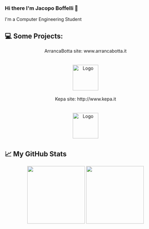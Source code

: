 ### Hi there I'm Jacopo Boffelli 👋
I'm a Computer Engineering Student

<!--## ✉️ Find me on:

<p align="center">
 <a href="https://www.linkedin.com/in/jacopo-boffelli-aa7b42171/" target="_blank" rel="noopener noreferrer"> <img src="https://cdn.jsdelivr.net/npm/simple-icons@v3/icons/linkedin.svg" alt="Python" height="40" style="vertical-align:top; margin:4px"></a>
 <a href="mailto:boffelli.jacopo@gmail.com"> <img src="https://cdn.jsdelivr.net/npm/simple-icons@v3/icons/gmail.svg" alt="Python" height="40" style="vertical-align:top; margin:4px"></a>
</p>

<br />-->

## 💻 Some Projects:

<center>ArrancaBotta site: www.arrancabotta.it </center><br>
<p align="center"><img src="http://www.arrancabotta.it/arrancalogo.png" alt="Logo" height="80" style="vertical-align:top; margin:4px"></a></p>

<center>Kepa site: http://www.kepa.it </center><br>
<p align="center"><img src="http://www.kepa.it/images/kepalogo.png" alt="Logo" height="80" style="vertical-align:top; align:center; margin:4px"></a></p>

<!--
**Jacopo98/Jacopo98** is a ✨ _special_ ✨ repository because its `README.md` (this file) appears on your GitHub profile.

Here are some ideas to get you started:

- 🔭 I’m currently working on ...
- 🌱 I’m currently learning ...
- 👯 I’m looking to collaborate on ...
- 🤔 I’m looking for help with ...
- 💬 Ask me about ...
- 📫 How to reach me: ...
- 😄 Pronouns: ...
- ⚡ Fun fact: ...
-->

## &#x1f4c8; My GitHub Stats
<p align="center">
<img height="180em" src="https://github-readme-stats.vercel.app/api?username=Jacopo98&show_icons=true&hide_border=true&&count_private=true&include_all_commits=true" />

<img height="180em" src="https://github-readme-stats.vercel.app/api/top-langs/?username=Jacopo98&show_icons=true&layout=compac"/>
 
</p>


